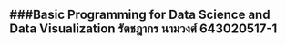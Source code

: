 ###Basic Programming for Data Science and Data Visualization
รัตชฎากร นามวงศ์ 643020517-1
-----------------------------
